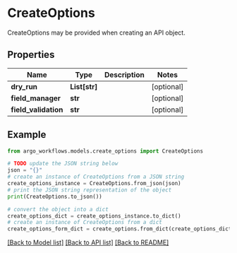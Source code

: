 # CreateOptions

CreateOptions may be provided when creating an API object.

## Properties

Name | Type | Description | Notes
------------ | ------------- | ------------- | -------------
**dry_run** | **List[str]** |  | [optional] 
**field_manager** | **str** |  | [optional] 
**field_validation** | **str** |  | [optional] 

## Example

```python
from argo_workflows.models.create_options import CreateOptions

# TODO update the JSON string below
json = "{}"
# create an instance of CreateOptions from a JSON string
create_options_instance = CreateOptions.from_json(json)
# print the JSON string representation of the object
print(CreateOptions.to_json())

# convert the object into a dict
create_options_dict = create_options_instance.to_dict()
# create an instance of CreateOptions from a dict
create_options_form_dict = create_options.from_dict(create_options_dict)
```
[[Back to Model list]](../README.md#documentation-for-models) [[Back to API list]](../README.md#documentation-for-api-endpoints) [[Back to README]](../README.md)


